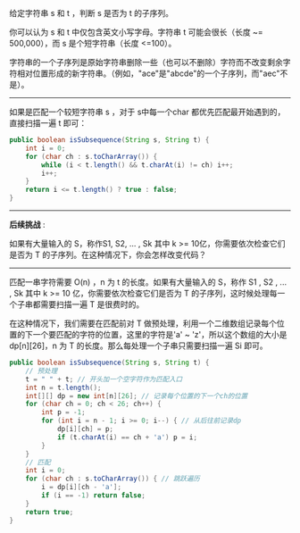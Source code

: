 给定字符串 s 和 t ，判断 s 是否为 t 的子序列。

你可以认为 s 和 t 中仅包含英文小写字母。字符串 t 可能会很长（长度 ~= 500,000），而 s 是个短字符串（长度 <=100）。

字符串的一个子序列是原始字符串删除一些（也可以不删除）字符而不改变剩余字符相对位置形成的新字符串。（例如，"ace"是"abcde"的一个子序列，而"aec"不是）。
***

如果是匹配一个较短字符串 s ，对于 s中每一个char 都优先匹配最开始遇到的，直接扫描一遍 t 即可：
```Java
public boolean isSubsequence(String s, String t) {
    int i = 0;
    for (char ch : s.toCharArray()) {
        while (i < t.length() && t.charAt(i) != ch) i++;
        i++;
    }
    return i <= t.length() ? true : false;
}
```
***
**后续挑战** :

如果有大量输入的 S，称作S1, S2, ... , Sk 其中 k >= 10亿，你需要依次检查它们是否为 T 的子序列。在这种情况下，你会怎样改变代码？
***
匹配一串字符需要 O(n) ，n 为 t 的长度。如果有大量输入的 S，称作 S1 , S2 , ... , Sk 其中 k >= 10 亿，你需要依次检查它们是否为 T 的子序列，这时候处理每一个子串都需要扫描一遍 T 是很费时的。

在这种情况下，我们需要在匹配前对 T 做预处理，利用一个二维数组记录每个位置的下一个要匹配的字符的位置，这里的字符是'a' ~ 'z'，所以这个数组的大小是 dp[n][26]，n 为 T 的长度。那么每处理一个子串只需要扫描一遍 Si 即可。

```Java
public boolean isSubsequence(String s, String t) {
    // 预处理
    t = " " + t; // 开头加一个空字符作为匹配入口
    int n = t.length();
    int[][] dp = new int[n][26]; // 记录每个位置的下一个ch的位置
    for (char ch = 0; ch < 26; ch++) {
        int p = -1;
        for (int i = n - 1; i >= 0; i--) { // 从后往前记录dp
            dp[i][ch] = p;
            if (t.charAt(i) == ch + 'a') p = i;
        }
    }
    // 匹配
    int i = 0;
    for (char ch : s.toCharArray()) { // 跳跃遍历
        i = dp[i][ch - 'a'];
        if (i == -1) return false;
    }
    return true;
}
```